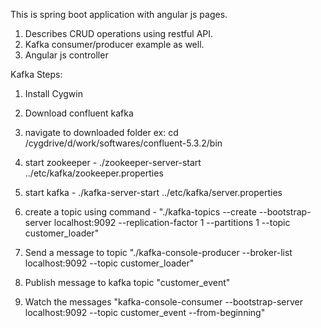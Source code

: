 This is spring boot application with angular js pages. 

1. Describes CRUD operations using restful API.
2. Kafka consumer/producer example as well.
3. Angular js controller


Kafka Steps:

1. Install Cygwin
2. Download confluent kafka
3. navigate to downloaded folder ex: cd /cygdrive/d/work/softwares/confluent-5.3.2/bin
4. start zookeeper - ./zookeeper-server-start ../etc/kafka/zookeeper.properties
5. start kafka - ./kafka-server-start ../etc/kafka/server.properties
6. create a topic using command - "./kafka-topics --create --bootstrap-server localhost:9092 --replication-factor 1 --partitions 1 --topic customer_loader"
7. Send a message to topic "./kafka-console-producer --broker-list localhost:9092 --topic customer_loader"
8. Publish message to kafka topic "customer_event"

8. Watch the messages "kafka-console-consumer --bootstrap-server localhost:9092 --topic customer_event --from-beginning"
